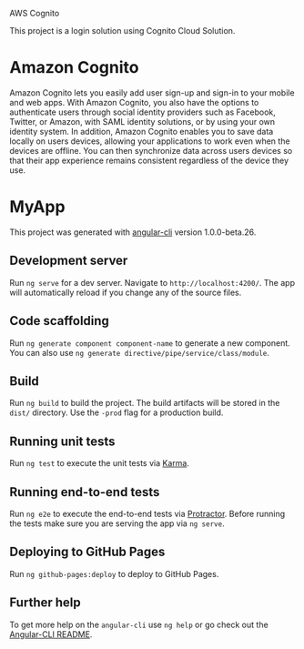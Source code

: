 AWS Cognito

This project is a login solution using Cognito Cloud Solution.

# Amazon Cognito

Amazon Cognito lets you easily add user sign-up and sign-in to your mobile and web apps. With Amazon Cognito, you also have the options to authenticate users through social identity providers such as Facebook, Twitter, or Amazon, with SAML identity solutions, or by using your own identity system. In addition, Amazon Cognito enables you to save data locally on users devices, allowing your applications to work even when the devices are offline. You can then synchronize data across users devices so that their app experience remains consistent regardless of the device they use.

# MyApp

This project was generated with [angular-cli](https://github.com/angular/angular-cli) version 1.0.0-beta.26.

## Development server
Run `ng serve` for a dev server. Navigate to `http://localhost:4200/`. The app will automatically reload if you change any of the source files.

## Code scaffolding

Run `ng generate component component-name` to generate a new component. You can also use `ng generate directive/pipe/service/class/module`.

## Build

Run `ng build` to build the project. The build artifacts will be stored in the `dist/` directory. Use the `-prod` flag for a production build.

## Running unit tests

Run `ng test` to execute the unit tests via [Karma](https://karma-runner.github.io).

## Running end-to-end tests

Run `ng e2e` to execute the end-to-end tests via [Protractor](http://www.protractortest.org/).
Before running the tests make sure you are serving the app via `ng serve`.

## Deploying to GitHub Pages

Run `ng github-pages:deploy` to deploy to GitHub Pages.

## Further help

To get more help on the `angular-cli` use `ng help` or go check out the [Angular-CLI README](https://github.com/angular/angular-cli/blob/master/README.md).
